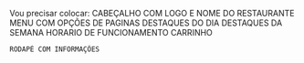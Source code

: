 Vou precisar colocar:
    CABEÇALHO COM LOGO E NOME DO RESTAURANTE
    MENU COM OPÇÕES DE PAGINAS
    DESTAQUES DO DIA
    DESTAQUES DA SEMANA
    HORARIO DE FUNCIONAMENTO
    CARRINHO
    
    RODAPÉ COM INFORMAÇÕES